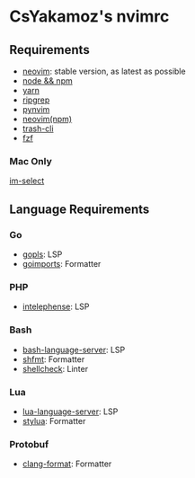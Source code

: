 # CsYakamoz's nvimrc

## Requirements

- [neovim](https://neovim.io/): stable version, as latest as possible
- [node && npm](https://nodejs.org/en/)
- [yarn](https://yarnpkg.com/)
- [ripgrep](https://github.com/BurntSushi/ripgrep)
- [pynvim](https://github.com/neovim/pynvim)
- [neovim(npm)](https://github.com/neovim/node-client)
- [trash-cli](https://github.com/andreafrancia/trash-cli)
- [fzf](https://github.com/junegunn/fzf)

### Mac Only

[im-select](https://github.com/daipeihust/im-select)

## Language Requirements

### Go

- [gopls](https://github.com/golang/tools/tree/master/gopls): LSP
- [goimports](https://pkg.go.dev/golang.org/x/tools/cmd/goimports): Formatter

### PHP

- [intelephense](https://intelephense.com/): LSP

### Bash

- [bash-language-server](https://github.com/bash-lsp/bash-language-server): LSP
- [shfmt](https://github.com/mvdan/sh): Formatter
- [shellcheck](https://www.shellcheck.net/): Linter

### Lua

- [lua-language-server](https://github.com/sumneko/lua-language-server): LSP
- [stylua](https://github.com/JohnnyMorganz/StyLua): Formatter

### Protobuf

- [clang-format](https://clang.llvm.org/docs/ClangFormat.html): Formatter
